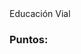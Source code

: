 <!DOCTYPE html>
<html lang="es">
<head>
  <meta charset="UTF-8">
  <meta name="viewport" content="width=device-width", initial-scale="1.0">
  <tittle>Educación Vial</tittle>
  <link rel="stylesheet" href="style.css"></link>
  <script src="script.js"></script>
</head>
<body>
  <h3>Puntos:<span id="result"></span></h3>
  <div class="grid">
  </div>

</body>
</html>
